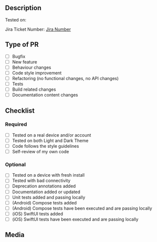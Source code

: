 ## Description

<!--
Here the changes should be described briefly. Also add the device and/or Android API version you've tested on
-->

Tested on:

Jira Ticket Number: [Jira Number](www.google.de)

## Type of PR

<!--
Choose of the following
-->

- [ ] Bugfix
- [ ] New feature
- [ ] Behaviour changes
- [ ] Code style improvement
- [ ] Refactoring (no functional changes, no API changes)
- [ ] Tests
- [ ] Build related changes
- [ ] Documentation content changes
<!-- - Other type (describe here) -->

## Checklist

<!--
Review can safely start when all checks are there (remove tasks which are not applicable)
-->

### Required
- [ ] Tested on a real device and/or account
- [ ] Tested on both Light and Dark Theme
- [ ] Code follows the style guidelines
- [ ] Self-review of my own code

### Optional 
- [ ] Tested on a device with fresh install
- [ ] Tested with bad connectivity
- [ ] Deprecation annotations added
- [ ] Documentation added or updated
- [ ] Unit tests added and passing locally
- [ ] (Android) Compose tests added 
- [ ] (Android) Compose tests have been executed and are passing locally
- [ ] (iOS) SwiftUI tests added 
- [ ] (iOS) SwiftUI tests have been executed and are passing locally

## Media

<!--
Add some screenshots, GIFs or videos to the end of your PR.
Consider using the following html-tag to shrink down your images:

<img src="img-url" width="256" /> 

-->
